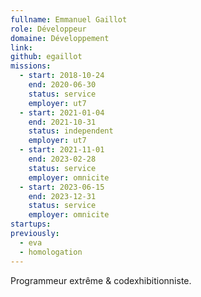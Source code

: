 ```yaml
---
fullname: Emmanuel Gaillot
role: Développeur
domaine: Développement
link:
github: egaillot
missions:
  - start: 2018-10-24
    end: 2020-06-30
    status: service
    employer: ut7
  - start: 2021-01-04
    end: 2021-10-31
    status: independent
    employer: ut7
  - start: 2021-11-01
    end: 2023-02-28
    status: service
    employer: omnicite
  - start: 2023-06-15
    end: 2023-12-31
    status: service
    employer: omnicite
startups:
previously:
  - eva
  - homologation
---
```

Programmeur extrême & codexhibitionniste.
